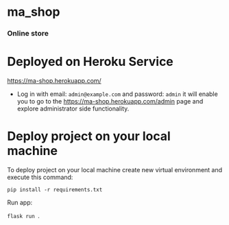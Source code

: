 # ma_shop
### Online store

# Deployed on Heroku Service
https://ma-shop.herokuapp.com/

- Log in with email: 
`admin@example.com`
and password:
`admin`
it will enable you to go to the https://ma-shop.herokuapp.com/admin page
and explore administrator side functionality.


# Deploy project on your local machine
To deploy project on your local machine create new virtual environment and execute this command:

`pip install -r requirements.txt`

Run app:

`flask run `.
